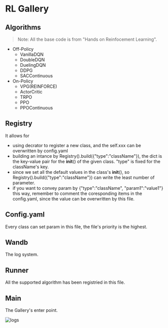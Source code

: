 # RL Gallery

## Algorithms

> Note: All the base code is from "Hands on Reinfocement Learning".


- Off-Policy
    - VanillaDQN
    - DoubleDQN
    - DuelingDQN
    - DDPG
    - SACContinuous
- On-Policy
    - VPG(REINFORCE)
    - ActorCritic
    - TRPO
    - PPO
    - PPOContinuous


## Registry

It allows for 

- using decrator to register a new class, and the self.xxx can be overwritten by config.yaml
- building an intance by Registry().build({"type":"className"}), the dict is the key-value pair for the __init__() of the given class. "type" is fixed for the className's key.
- since we set all the default values in the class's __init__(),  so Registry().build({"type":"className"}) can write the least number of parameter.
- if you want to convey param by {"type":"className", "param1":"value1"} this way, remember to comment the coresponding items in the config.yaml, since the value can be overwritten by this file.

## Config.yaml

Every class can set param in this file, the file's priority is the highest.

## Wandb

The log system.

## Runner

All the supported algorithm has been registried in this file.

## Main

The Gallery's enter point.



![logs](https://cdn.staticaly.com/gh/HongdaChen/image-home@master/20230606/image.37oy1dy4s0c0.png)


